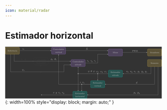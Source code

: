 ```yaml
---
icon: material/radar
---
```


# Estimador horizontal

![Architecture - Horizontal Estimator](../../architecture/images/architecture_horizontal_estimator.svg){: width=100% style="display: block; margin: auto;" }
